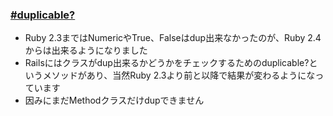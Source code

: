 ### [#duplicable?](https://github.com/rails/rails/pull/27293)

* Ruby 2.3まではNumericやTrue、Falseはdup出来なかったのが、Ruby 2.4からは出来るようになりました
* Railsにはクラスがdup出来るかどうかをチェックするためのduplicable?というメソッドがあり、当然Ruby 2.3より前と以降で結果が変わるようになっています
* 因みにまだMethodクラスだけdupできません
